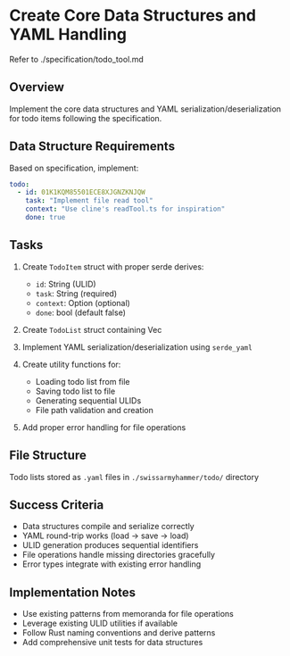 # Create Core Data Structures and YAML Handling

Refer to ./specification/todo_tool.md

## Overview
Implement the core data structures and YAML serialization/deserialization for todo items following the specification.

## Data Structure Requirements
Based on specification, implement:
```yaml
todo:
  - id: 01K1KQM85501ECE8XJGNZKNJQW
    task: "Implement file read tool"
    context: "Use cline's readTool.ts for inspiration"
    done: true
```

## Tasks
1. Create `TodoItem` struct with proper serde derives:
   - `id`: String (ULID)
   - `task`: String (required)
   - `context`: Option<String> (optional)
   - `done`: bool (default false)

2. Create `TodoList` struct containing Vec<TodoItem>

3. Implement YAML serialization/deserialization using `serde_yaml`

4. Create utility functions for:
   - Loading todo list from file
   - Saving todo list to file  
   - Generating sequential ULIDs
   - File path validation and creation

5. Add proper error handling for file operations

## File Structure
Todo lists stored as `.yaml` files in `./swissarmyhammer/todo/` directory

## Success Criteria
- Data structures compile and serialize correctly
- YAML round-trip works (load -> save -> load)
- ULID generation produces sequential identifiers
- File operations handle missing directories gracefully
- Error types integrate with existing error handling

## Implementation Notes
- Use existing patterns from memoranda for file operations
- Leverage existing ULID utilities if available
- Follow Rust naming conventions and derive patterns
- Add comprehensive unit tests for data structures